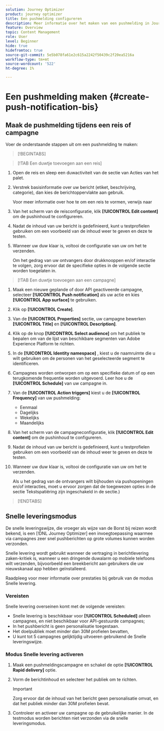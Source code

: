 ```yaml
---
solution: Journey Optimizer
product: journey optimizer
title: Een pushmelding configureren
description: Meer informatie over het maken van een pushmelding in Journey Optimizer
feature: Overview
topic: Content Management
role: User
level: Beginner
hide: true
hidefromtoc: true
source-git-commit: 5e5b078fa61e2c615a2242f50439c2f20ea5216a
workflow-type: tm+mt
source-wordcount: '522'
ht-degree: 1%

---
```


# Een pushmelding maken {#create-push-notification-bis}

## Maak de pushmelding tijdens een reis of campagne

Voer de onderstaande stappen uit om een pushmelding te maken:

>[!BEGINTABS]

>[!TAB Een duwtje toevoegen aan een reis]

1. Open de reis en sleep een duwactiviteit van de sectie van Acties van het palet.

1. Verstrek basisinformatie over uw bericht (etiket, beschrijving, categorie), dan kies de berichtoppervlakte aan gebruik.

   Voor meer informatie over hoe te om een reis te vormen, verwijs naar

1. Van het scherm van de reisconfiguratie, klik **[!UICONTROL Edit content]** om de pushinhoud te configureren.

1. Nadat de inhoud van uw bericht is gedefinieerd, kunt u testprofielen gebruiken om een voorbeeld van de inhoud weer te geven en deze te testen.

1. Wanneer uw duw klaar is, voltooi de configuratie van uw om het te verzenden.

   Om het gedrag van uw ontvangers door drukknooppen en/of interactie te volgen, zorg ervoor dat de specifieke opties in de volgende sectie worden toegelaten in.

>[!TAB Een duwtje toevoegen aan een campagne]

1. Maak een nieuwe geplande of door API geactiveerde campagne, selecteer **[!UICONTROL Push notification]** als uw actie en kies **[!UICONTROL App surface]** te gebruiken.

1. Klik op **[!UICONTROL Create]**.

1. Van de **[!UICONTROL Properties]** sectie, uw campagne bewerken **[!UICONTROL Title]** en **[!UICONTROL Description]**.

1. Klik op de knop **[!UICONTROL Select audience]** om het publiek te bepalen om van de lijst van beschikbare segmenten van Adobe Experience Platform te richten.

1. In de **[!UICONTROL Identity namespace]** , kiest u de naamruimte die u wilt gebruiken om de personen van het geselecteerde segment te identificeren.

1. Campagnes worden ontworpen om op een specifieke datum of op een terugkomende frequentie worden uitgevoerd. Leer hoe u de **[!UICONTROL Schedule]** van uw campagne in.

1. Van de **[!UICONTROL Action triggers]** kiest u de **[!UICONTROL Frequency]** van uw pushmelding:

   * Eenmaal
   * Dagelijks
   * Wekelijks
   * Maandelijks

1. Van het scherm van de campagneconfiguratie, klik **[!UICONTROL Edit content]** om de pushinhoud te configureren.

1. Nadat de inhoud van uw bericht is gedefinieerd, kunt u testprofielen gebruiken om een voorbeeld van de inhoud weer te geven en deze te testen.

1. Wanneer uw duw klaar is, voltooi de configuratie van uw om het te verzenden.

   Als u het gedrag van de ontvangers wilt bijhouden via pushopeningen en/of interacties, moet u ervoor zorgen dat de toegewezen opties in de sectie Tekstspatiëring zijn ingeschakeld in de sectie.)

>[!ENDTABS]

## Snelle leveringsmodus

De snelle leveringswijze, die vroeger als wijze van de Borst bij reizen wordt bekend, is een [!DNL Journey Optimizer] een invoegtoepassing waarmee via campagnes zeer snel pushberichten op grote volumes kunnen worden verzonden.

Snelle levering wordt gebruikt wanneer de vertraging in berichtlevering zaken-kritiek is, wanneer u een dringende duwalarm op mobiele telefoons wilt verzenden, bijvoorbeeld een breekbericht aan gebruikers die uw nieuwskanaal app hebben geïnstalleerd.

Raadpleeg voor meer informatie over prestaties bij gebruik van de modus Snelle levering.

### Vereisten

Snelle levering overseinen komt met de volgende vereisten:

* Snelle levering is beschikbaar voor **[!UICONTROL Scheduled]** alleen campagnes, en niet beschikbaar voor API-gestuurde campagnes;
* In het pushbericht is geen personalisatie toegestaan.
* Het doelpubliek moet minder dan 30M profielen bevatten,
* U kunt tot 5 campagnes gelijktijdig uitvoeren gebruikend de Snelle leveringswijze.

### Modus Snelle levering activeren

1. Maak een pushmeldingscampagne en schakel de optie **[!UICONTROL Rapid delivery]** optie.

1. Vorm de berichtinhoud en selecteer het publiek om te richten.

   >[!IMPORTANT]
   >
   >Zorg ervoor dat de inhoud van het bericht geen personalisatie omvat, en dat het publiek minder dan 30M profielen bevat.

1. Controleer en activeer uw campagne op de gebruikelijke manier. In de testmodus worden berichten niet verzonden via de snelle leveringsmodus.